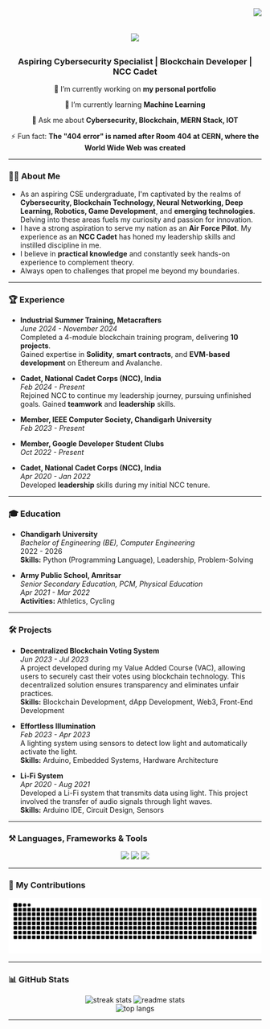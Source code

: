 <img align="right" src="https://visitor-badge.laobi.icu/badge?page_id=J1NX-82.J1NX-82" />

<h1 align="center">
    <img src="https://readme-typing-svg.herokuapp.com/?font=Righteous&size=35&center=true&vCenter=true&width=500&height=70&duration=4000&lines=Hi+There!+👋;+I'm+Gurdeep+Singh!;" />
</h1>

<h3 align="center">Aspiring Cybersecurity Specialist | Blockchain Developer | NCC Cadet</h3>

<div align="center">
 
 🔭 I’m currently working on **my personal portfolio**

 🌱 I’m currently learning **Machine Learning**

 💬 Ask me about **Cybersecurity, Blockchain, MERN Stack, IOT**

 ⚡ Fun fact: **The "404 error" is named after Room 404 at CERN, where the World Wide Web was created**

</div>

---

### 🧑‍💼 **About Me**
- As an aspiring CSE undergraduate, I'm captivated by the realms of **Cybersecurity, Blockchain Technology, Neural Networking, Deep Learning, Robotics, Game Development**, and **emerging technologies**. Delving into these areas fuels my curiosity and passion for innovation.
- I have a strong aspiration to serve my nation as an **Air Force Pilot**. My experience as an **NCC Cadet** has honed my leadership skills and instilled discipline in me.
- I believe in **practical knowledge** and constantly seek hands-on experience to complement theory.
- Always open to challenges that propel me beyond my boundaries.

---

### 🏆 **Experience**
- **Industrial Summer Training, Metacrafters**  
  *June 2024 - November 2024*  
  Completed a 4-module blockchain training program, delivering **10 projects**.  
  Gained expertise in **Solidity**, **smart contracts**, and **EVM-based development** on Ethereum and Avalanche.  

- **Cadet, National Cadet Corps (NCC), India**  
  *Feb 2024 - Present*  
  Rejoined NCC to continue my leadership journey, pursuing unfinished goals. Gained **teamwork** and **leadership** skills.

- **Member, IEEE Computer Society, Chandigarh University**  
  *Feb 2023 - Present*

- **Member, Google Developer Student Clubs**  
  *Oct 2022 - Present*

- **Cadet, National Cadet Corps (NCC), India**  
  *Apr 2020 - Jan 2022*  
  Developed **leadership** skills during my initial NCC tenure.

---

### 🎓 **Education**
- **Chandigarh University**  
  *Bachelor of Engineering (BE), Computer Engineering*  
  2022 - 2026  
  **Skills:** Python (Programming Language), Leadership, Problem-Solving

- **Army Public School, Amritsar**  
  *Senior Secondary Education, PCM, Physical Education*  
  *Apr 2021 - Mar 2022*  
  **Activities:** Athletics, Cycling

---

### 🛠 **Projects**
- **Decentralized Blockchain Voting System**  
  *Jun 2023 - Jul 2023*  
  A project developed during my Value Added Course (VAC), allowing users to securely cast their votes using blockchain technology. This decentralized solution ensures transparency and eliminates unfair practices.  
  **Skills:** Blockchain Development, dApp Development, Web3, Front-End Development

- **Effortless Illumination**  
  *Feb 2023 - Apr 2023*  
  A lighting system using sensors to detect low light and automatically activate the light.  
  **Skills:** Arduino, Embedded Systems, Hardware Architecture

- **Li-Fi System**  
  *Apr 2020 - Aug 2021*  
  Developed a Li-Fi system that transmits data using light. This project involved the transfer of audio signals through light waves.  
  **Skills:** Arduino IDE, Circuit Design, Sensors

---

### ⚒️ **Languages, Frameworks & Tools**
<div align="center">
    <img src="https://skillicons.dev/icons?i=react,bootstrap,html,css,vscode,github,git,figma,tailwind" />
    <img src="https://skillicons.dev/icons?i=nodejs,python,javascript,typescript,express,mongodb,c,java,solidity" />
    <img src="https://skillicons.dev/icons?i=firebase,arduino,azure,aws" />
</div>

---

### 🐍 **My Contributions**
<div align="center">
  <img alt="snake eating my contributions" src="https://raw.githubusercontent.com/J1NX-82/J1NX-82/output/github-contribution-grid-snake.svg" />
</div>

---

### 📊 **GitHub Stats**
<div align="center">
  <img width=390 src="https://github-readme-streak-stats-salesp07.vercel.app/?user=J1NX-82&count_private=true&theme=react&border_radius=10" alt="streak stats"/>
  <img width=390 src="https://github-readme-stats-J1NX-82.vercel.app/api?username=salesp07&count_private=true&show_icons=true&theme=react&rank_icon=github&border_radius=10" alt="readme stats" />
  <br/>
  <img width=325 src="https://github-readme-stats-J1NX-82.vercel.app/api/top-langs/?username=salesp07&hide=HTML&langs_count=8&layout=compact&theme=react&border_radius=10" alt="top langs" />
</div>

---

